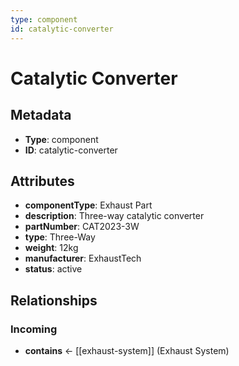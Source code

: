 ```yaml
---
type: component
id: catalytic-converter
---
```


# Catalytic Converter

## Metadata

- **Type**: component
- **ID**: catalytic-converter

## Attributes

- **componentType**: Exhaust Part
- **description**: Three-way catalytic converter
- **partNumber**: CAT2023-3W
- **type**: Three-Way
- **weight**: 12kg
- **manufacturer**: ExhaustTech
- **status**: active

## Relationships

### Incoming

- **contains** ← [[exhaust-system]] (Exhaust System)

